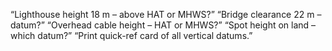 “Lighthouse height 18 m – above HAT or MHWS?”
“Bridge clearance 22 m – datum?”
“Overhead cable height – HAT or MHWS?”
“Spot height on land – which datum?”
“Print quick-ref card of all vertical datums.”